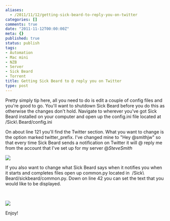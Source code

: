 ```yaml
---
aliases:
  - /2011/11/12/getting-sick-beard-to-reply-you-on-twitter
categories: []
comments: true
date: "2011-11-12T00:00:00Z"
meta: {}
published: true
status: publish
tags:
- Automation
- Mac mini
- NZB
- Server
- Sick Beard
- Torrent
title: Getting Sick Beard to @ reply you on Twitter
type: post
---
```

Pretty simply tip here, all you need to do is edit a couple of config files and you're good to go. You'll want to shutdown Sick Beard before you do this as otherwise the changes don't hold. Navigate to wherever you've got Sick Beard installed on your computer and open up the config.ini file located at /Sick\ Beard/config.ini

On about line 121 you'll find the Twitter section. What you want to change is the option marked twitter_prefix. I've changed mine to "Hey @smithjw" so that every time Sick Beard sends a notification on Twitter it will @ reply me from the account that I've set up for my server @_SteveSmith_

![](/static/4f331d1f8754c7ec090e554a/50fe1c99e4b01c920a89f452/50fe1c99e4b01c920a89f4a5/1321080398553/config.ini.png/1000w)

If you also want to change what Sick Beard says when it notifies you when it starts and completes files open up common.py located in  /Sick\ Beard/sickbeard/common.py. Down on line 42 you can set the text that you would like to be displayed.

 

![](/static/4f331d1f8754c7ec090e554a/50fe1c99e4b01c920a89f452/50fe1c99e4b01c920a89f4a6/1321080421047/common.py.png/1000w)

Enjoy!
